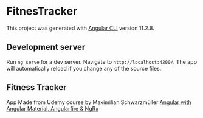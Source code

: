 # FitnesTracker

This project was generated with [Angular CLI](https://github.com/angular/angular-cli) version 11.2.8.

## Development server

Run `ng serve` for a dev server. Navigate to `http://localhost:4200/`. The app will automatically reload if you change any of the source files.

## Fitness Tracker 

App Made from Udemy course by Maximilian Schwarzmüller [Angular with Angular Material, Angularfire & NgRx](https://www.udemy.com/course/angular-full-app-with-angular-material-angularfire-ngrx/)


